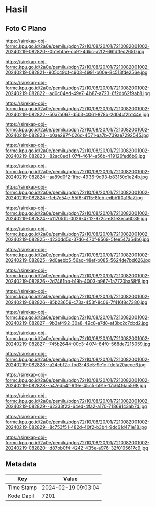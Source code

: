 # Hasil

## Foto C Plano

https://sirekap-obj-formc.kpu.go.id/2a0e/pemilu/pdpr/72/10/08/20/01/7210082001002-20240219-082820--0b1ebfae-cb91-4dbc-a2f2-66fdffed2650.jpg

https://sirekap-obj-formc.kpu.go.id/2a0e/pemilu/pdpr/72/10/08/20/01/7210082001002-20240219-082821--905c49cf-c903-4991-b00e-8c513fde256e.jpg

https://sirekap-obj-formc.kpu.go.id/2a0e/pemilu/pdpr/72/10/08/20/01/7210082001002-20240219-082822--ad0c04ed-49e7-4b87-a723-6f2db62f9ab8.jpg

https://sirekap-obj-formc.kpu.go.id/2a0e/pemilu/pdpr/72/10/08/20/01/7210082001002-20240219-082822--50a7a067-d5b3-4061-878b-2d04cf2b144e.jpg

https://sirekap-obj-formc.kpu.go.id/2a0e/pemilu/pdpr/72/10/08/20/01/7210082001002-20240219-082823--b0ae297f-026d-4571-aa7b-739ae7292545.jpg

https://sirekap-obj-formc.kpu.go.id/2a0e/pemilu/pdpr/72/10/08/20/01/7210082001002-20240219-082823--82ac0ed1-07ff-4614-a56b-419126fed6b9.jpg

https://sirekap-obj-formc.kpu.go.id/2a0e/pemilu/pdpr/72/10/08/20/01/7210082001002-20240219-082824--aa89d0f2-1fbc-4936-9d93-b83150c1e24b.jpg

https://sirekap-obj-formc.kpu.go.id/2a0e/pemilu/pdpr/72/10/08/20/01/7210082001002-20240219-082824--1eb7e54e-55f6-4115-8feb-edbb1f0a16a7.jpg

https://sirekap-obj-formc.kpu.go.id/2a0e/pemilu/pdpr/72/10/08/20/01/7210082001002-20240219-082824--b117051b-0026-4712-972c-e81e3eca6039.jpg

https://sirekap-obj-formc.kpu.go.id/2a0e/pemilu/pdpr/72/10/08/20/01/7210082001002-20240219-082825--4230dd5d-37d6-470f-8569-5fee547a54b6.jpg

https://sirekap-obj-formc.kpu.go.id/2a0e/pemilu/pdpr/72/10/08/20/01/7210082001002-20240219-082825--9d0aebb5-56ac-48ef-b085-5624de7bd626.jpg

https://sirekap-obj-formc.kpu.go.id/2a0e/pemilu/pdpr/72/10/08/20/01/7210082001002-20240219-082826--2d7461bb-b19b-4003-b967-1a7720ba58f8.jpg

https://sirekap-obj-formc.kpu.go.id/2a0e/pemilu/pdpr/72/10/08/20/01/7210082001002-20240219-082826--85b23659-c73a-453f-8c06-7f416f8c7380.jpg

https://sirekap-obj-formc.kpu.go.id/2a0e/pemilu/pdpr/72/10/08/20/01/7210082001002-20240219-082827--9b3af492-30a8-42c8-a7d8-af3bc2c7cbd2.jpg

https://sirekap-obj-formc.kpu.go.id/2a0e/pemilu/pdpr/72/10/08/20/01/7210082001002-20240219-082827--745b2644-00c3-4074-84f0-568de7215059.jpg

https://sirekap-obj-formc.kpu.go.id/2a0e/pemilu/pdpr/72/10/08/20/01/7210082001002-20240219-082828--a24cbf2c-fbd3-43e5-9e1c-fdcfa20aece6.jpg

https://sirekap-obj-formc.kpu.go.id/2a0e/pemilu/pdpr/72/10/08/20/01/7210082001002-20240219-082828--a47ed54f-9f9e-45c5-b91e-17c64f6a5598.jpg

https://sirekap-obj-formc.kpu.go.id/2a0e/pemilu/pdpr/72/10/08/20/01/7210082001002-20240219-082829--62333f23-64ed-4fa2-a170-71869143ab7d.jpg

https://sirekap-obj-formc.kpu.go.id/2a0e/pemilu/pdpr/72/10/08/20/01/7210082001002-20240219-082829--8c753f51-482d-40f2-b3b4-9dc61d471e18.jpg

https://sirekap-obj-formc.kpu.go.id/2a0e/pemilu/pdpr/72/10/08/20/01/7210082001002-20240219-082820--d87bb0f4-4242-435e-a976-32f0105617c9.jpg


## Metadata

| Key        | Value               |
| ---------- | ------------------- |
| Time Stamp | 2024-02-19 09:03:04 |
| Kode Dapil | 7201                |



